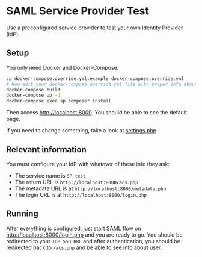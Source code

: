 # SAML Service Provider Test

Use a preconfigured service provider to test your own Identity Provider (IdP).

## Setup

You only need Docker and Docker-Compose.

```bash
cp docker-compose.override.yml.example docker-compose.override.yml
# Now edit your docker-compose.override.yml file with proper info about IdP
docker-compose build
docker-compose up -d
docker-compose exec sp composer install
```

Then access [http://localhost:8000](http://localhost:8000).
You should be able to see the default page.

If you need to change something, take a look at [settings.php](./settings.php)

## Relevant information
You must configure your IdP with whatever of these info they ask:
- The service name is `SP test`
- The return URL is `http://localhost:8000/acs.php`
- The metadata URL is at `http://localhost:8000/metadata.php`
- The login URL is at `http://localhost:8000/login.php`

## Running
After everything is configured, just start SAML flow on [http://localhost:8000/login.php](http://localhost:8000/login.php)
and you are ready to go.
You should be redirected to your `IDP_SSO_URL` and after authentication,
you should be redirected back to `/acs.php` and be able to see info about user.
